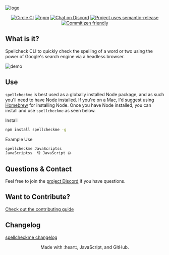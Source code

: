 ![logo](https://user-images.githubusercontent.com/16245634/103610862-b02b3b80-4ee6-11eb-8a9e-677b84a1aa03.png)

<p align="center">
  <a href="https://circleci.com/gh/cujarrett/spellcheckme/tree/main"><img alt="Circle CI" src="https://circleci.com/gh/cujarrett/spellcheckme/tree/main.svg?style=svg"></a>
  <a href="https://www.npmjs.com/package/spellcheckme"><img alt="npm" src="https://img.shields.io/npm/dt/spellcheckme.svg"></a>
  <a href="https://discord.gg/jAA5U52"><img alt="Chat on Discord" src="https://img.shields.io/discord/460598989939802115?label=Discord"></a>
  <a href="https://github.com/semantic-release/semantic-release"><img alt="Project uses semantic-release" src="https://img.shields.io/badge/%20%20%F0%9F%93%A6%F0%9F%9A%80-semantic--release-e10079.svg"></a>
  <a href="http://commitizen.github.io/cz-cli/"><img alt="Commitizen friendly" src="https://img.shields.io/badge/commitizen-friendly-brightgreen.svg?"></a>
</p>

## What is it?

Spellcheck CLI to quickly check the spelling of a word or two using the power of Google's search
engine via a headless browser.

![demo](https://user-images.githubusercontent.com/16245634/103610858-adc8e180-4ee6-11eb-92c6-54d915ed7186.gif)

## Use

`spellcheckme` is best used as a globally installed Node package, and as such you'll need to have
[Node](https://nodejs.org/en/) installed. If you're on a Mac, I'd suggest using [Homebrew](https://brew.sh/)
for installing Node. Once you have Node installed, you can install and use `spellcheckme` as seen
below.

Install
```sh
npm install spellcheckme -g
```

Example Use
```sh
spellcheckme JavaScriptss
JavaScriptss  👎 JavaScript 👍
```

## Questions & Contact
Feel free to join the [project Discord](https://discord.gg/uuQDgzhbrd) if you have questions.

## Want to Contribute?
[Check out the contributing guide](CONTRIBUTING.md)

## Changelog
[spellcheckme changelog](CHANGELOG.md)

<p align="center">
  Made with :heart:, JavaScript, and GitHub.
</p>